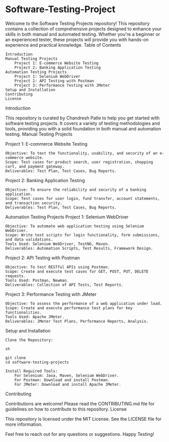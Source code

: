 # Software-Testing-Project

Welcome to the Software Testing Projects repository! This repository contains a collection of comprehensive projects designed to enhance your skills in both manual and automated testing. Whether you're a beginner or an experienced tester, these projects will provide you with hands-on experience and practical knowledge. Table of Contents


```
Introduction
Manual Testing Projects
    Project 1: E-commerce Website Testing
    Project 2: Banking Application Testing
Automation Testing Projects
    Project 1: Selenium WebDriver
    Project 2: API Testing with Postman
    Project 3: Performance Testing with JMeter
Setup and Installation
Contributing
License
```
Introduction

This repository is curated by Chandresh Patle to help you get started with software testing projects. It covers a variety of testing methodologies and tools, providing you with a solid foundation in both manual and automation testing. Manual Testing Projects

Project 1: E-commerce Website Testing

```
Objective: To test the functionality, usability, and security of an e-commerce website.
Scope: Test cases for product search, user registration, shopping cart, and payment gateway.
Deliverables: Test Plan, Test Cases, Bug Reports.
```

Project 2: Banking Application Testing

```
Objective: To ensure the reliability and security of a banking application.
Scope: Test cases for user login, fund transfer, account statements, and transaction security.
Deliverables: Test Plan, Test Cases, Bug Reports.
```

Automation Testing Projects Project 1: Selenium WebDriver

```
Objective: To automate web application testing using Selenium WebDriver.
Scope: Write test scripts for login functionality, form submissions, and data validations.
Tools Used: Selenium WebDriver, TestNG, Maven.
Deliverables: Automation Scripts, Test Results, Framework Design.
```

Project 2: API Testing with Postman

```
Objective: To test RESTful APIs using Postman.
Scope: Create and execute test cases for GET, POST, PUT, DELETE requests.
Tools Used: Postman, Newman.
Deliverables: Collection of API Tests, Test Reports.
```

Project 3: Performance Testing with JMeter

```
Objective: To assess the performance of a web application under load.
Scope: Create and execute performance test plans for key functionalities.
Tools Used: Apache JMeter.
Deliverables: JMeter Test Plans, Performance Reports, Analysis.
```

Setup and Installation

```
Clone the Repository:

sh

git clone 
cd software-testing-projects

Install Required Tools:
    For Selenium: Java, Maven, Selenium WebDriver.
    For Postman: Download and install Postman.
    For JMeter: Download and install Apache JMeter.
```

Contributing

Contributions are welcome! Please read the CONTRIBUTING.md file for guidelines on how to contribute to this repository. License

This repository is licensed under the MIT License. See the LICENSE file for more information.

Feel free to reach out for any questions or suggestions. Happy Testing!

































